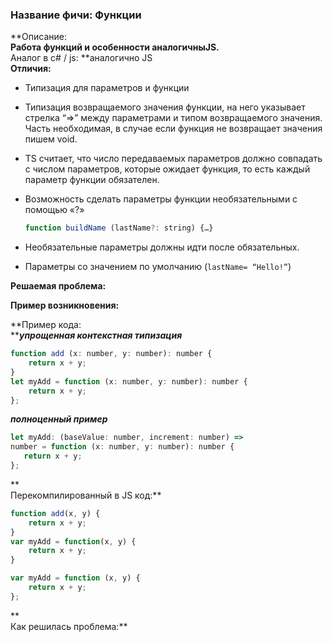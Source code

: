 ### **Название фичи: Функции**

**Описание:        
**Работа функций и особенности аналогичныJS.**  
Аналог в c\# / js: **аналогично JS  
**Отличия:**

* Типизация для параметров и функции

* Типизация возвращаемого значения функции, на него указывает стрелка “=&gt;” между параметрами и типом возвращаемого значения. Часть необходимая, в случае если функция не возвращает значения пишем void.

* TS считает, что число передаваемых параметров должно совпадать с числом параметров, которые ожидает функция, то есть каждый параметр функции обязателен.

* Возможность сделать параметры функции необязательными с помощью «?»

  ```js
  function buildName (lastName?: string) {…}
  ```

* Необязательные параметры должны идти после обязательных.

* Параметры со значением по умолчанию \(`lastName= “Hello!”`\)

**Решаемая проблема:**

**Пример возникновения:**

**Пример кода:    
**_**упрощенная контекстная типизация**_

```js
function add (x: number, y: number): number {
    return x + y;
}
let myAdd = function (x: number, y: number): number {
    return x + y;
};
```

_**полноценный пример**_

```js
let myAdd: (baseValue: number, increment: number) =>
number = function (x: number, y: number): number {
   return x + y;
};
```

**  
Перекомпилированный в JS код:**

```js
function add(x, y) {
    return x + y;
}
var myAdd = function(x, y) {
    return x + y;
}
```

```js
var myAdd = function (x, y) {
    return x + y;
};
```

**  
Как решилась проблема:**

